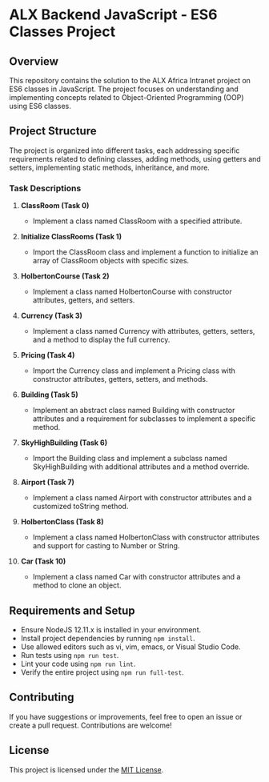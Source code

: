 # ALX Backend JavaScript - ES6 Classes Project

## Overview

This repository contains the solution to the ALX Africa Intranet project on ES6 classes in JavaScript. The project focuses on understanding and implementing concepts related to Object-Oriented Programming (OOP) using ES6 classes.

## Project Structure

The project is organized into different tasks, each addressing specific requirements related to defining classes, adding methods, using getters and setters, implementing static methods, inheritance, and more.

### Task Descriptions

1. **ClassRoom (Task 0)**

   - Implement a class named ClassRoom with a specified attribute.

2. **Initialize ClassRooms (Task 1)**

   - Import the ClassRoom class and implement a function to initialize an array of ClassRoom objects with specific sizes.

3. **HolbertonCourse (Task 2)**

   - Implement a class named HolbertonCourse with constructor attributes, getters, and setters.

4. **Currency (Task 3)**

   - Implement a class named Currency with attributes, getters, setters, and a method to display the full currency.

5. **Pricing (Task 4)**

   - Import the Currency class and implement a Pricing class with constructor attributes, getters, setters, and methods.

6. **Building (Task 5)**

   - Implement an abstract class named Building with constructor attributes and a requirement for subclasses to implement a specific method.

7. **SkyHighBuilding (Task 6)**

   - Import the Building class and implement a subclass named SkyHighBuilding with additional attributes and a method override.

8. **Airport (Task 7)**

   - Implement a class named Airport with constructor attributes and a customized toString method.

9. **HolbertonClass (Task 8)**

   - Implement a class named HolbertonClass with constructor attributes and support for casting to Number or String.

10. **Car (Task 10)**
    - Implement a class named Car with constructor attributes and a method to clone an object.

## Requirements and Setup

- Ensure NodeJS 12.11.x is installed in your environment.
- Install project dependencies by running `npm install`.
- Use allowed editors such as vi, vim, emacs, or Visual Studio Code.
- Run tests using `npm run test`.
- Lint your code using `npm run lint`.
- Verify the entire project using `npm run full-test`.

## Contributing

If you have suggestions or improvements, feel free to open an issue or create a pull request. Contributions are welcome!

## License

This project is licensed under the [MIT License](LICENSE).
